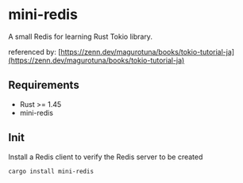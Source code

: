 # mini-redis

A small Redis for learning Rust Tokio library.

referenced by: [https://zenn.dev/magurotuna/books/tokio-tutorial-ja](https://zenn.dev/magurotuna/books/tokio-tutorial-ja)

## Requirements

* Rust >= 1.45
* mini-redis

## Init

Install a Redis client to verify the Redis server to be created

```sh
cargo install mini-redis
```
